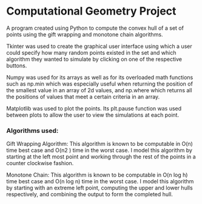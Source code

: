 # Computational Geometry Project

A program created using Python to compute the convex hull of a set of points using the gift wrapping and monotone chain algorithms.

Tkinter was used to create the graphical user interface using which a user could specify how many random points existed in the set and which algorithm they wanted to simulate by clicking on one of the respective buttons.

Numpy was used for its arrays as well as for its overloaded math functions such as np.min which was especially useful when returning the position of the smallest value in an array of 2d values, and np.where which returns all the positions of values that meet a certain criteria in an array.

Matplotlib was used to plot the points. Its plt.pause function was used between plots to allow the user to view the simulations at each point.

### Algorithms used:
Gift Wrapping Algorithm: This algorithm is known to be computable in O(n) time best case and O(n2 ) time in the worst case. I model this algorithm by starting at the left most point and working through the rest of the points in a counter clockwise fashion.

Monotone Chain: This algorithm is known to be computable in O(n log h) time best case and O(n log n) time in the worst case. I model this algorithm by starting with an extreme left point, computing the upper and lower hulls respectively, and combining the output to form the completed hull.


